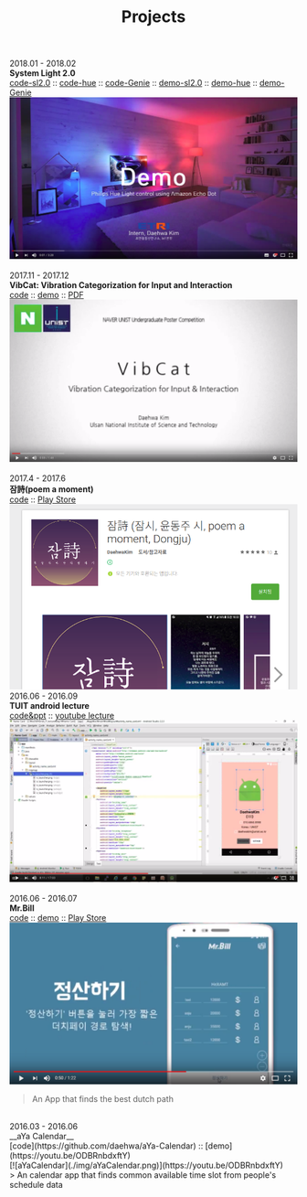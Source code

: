 ﻿---
layout: post
title: Projects
---

2018.01 - 2018.02<br />
__System Light 2.0__<br />
[code-sl2.0](https://github.com/daehwa/system-light) :: 
[code-hue](https://github.com/daehwa/Alexa-and-philips-hue-IoT) :: 
[code-Genie](https://github.com/daehwa/GIGA-Genie-system-light-2) :: 
[demo-sl2.0](https://youtu.be/Te8LFJ1Ue1I) :: 
[demo-hue](https://youtu.be/CIii76RJbiY) :: 
[demo-Genie](https://youtu.be/RijoNsGxqv0)<br />
[![systemLight2.0](./img/systemLight2.png)](https://youtu.be/CIii76RJbiY)<br />
<br />
2017.11 - 2017.12<br />
__VibCat: Vibration Categorization for Input and Interaction__<br />
[code](https://github.com/daehwa/VibCat) :: 
[demo](https://youtu.be/D0591qFnU5k) :: 
[PDF](https://github.com/daehwa/VibCat/raw/master/screenshot/NAVER_UUPA.pdf)<br />
[![VibCat](./img/VibCat.png)](https://youtu.be/D0591qFnU5k)<br />
<br />
2017.4 - 2017.6<br />
__잠詩(poem a moment)__<br />
[code](https://github.com/daehwa/Poem-Yoon) :: 
[Play Store](https://play.google.com/store/apps/details?id=com.literature.eoghk.yunpoem)<br />
[![poem-a-moment](./img/poem-a-moment.png)](https://play.google.com/store/apps/details?id=com.literature.eoghk.yunpoem)
<br />
2016.06 - 2016.09<br />
__TUIT android lecture__<br />
[code&ppt](https://github.com/daehwa/world-friends-Uzbekistan-android) :: 
[youtube lecture](https://youtu.be/9c-718mXVI8)<br />
[![TUIT](./img/lecture.png)](https://github.com/daehwa/world-friends-Uzbekistan-android)<br />
<br />
2016.06 - 2016.07<br />
__Mr.Bill__<br />
[code](https://github.com/daehwa/Mr.Bill) :: 
[demo](https://youtu.be/XFtmLJemEpw) :: 
[Play Store](https://play.google.com/store/apps/details?id=com.mrbill.sharing.billman&hl=ko)<br />
[![mrbill](./img/mrbill.png)](https://youtu.be/XFtmLJemEpw)<br />
> An App that finds the best dutch path<br />
<br />
2016.03 - 2016.06<br />
__aYa Calendar__<br />
[code](https://github.com/daehwa/aYa-Calendar) :: 
[demo](https://youtu.be/ODBRnbdxftY)<br />
[![aYaCalendar](./img/aYaCalendar.png)](https://youtu.be/ODBRnbdxftY)<br />
> An calendar app that finds common available time slot from people's schedule data<br />
<br />

